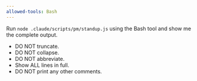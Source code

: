 ```yaml
---
allowed-tools: Bash
---
```


Run `node .claude/scripts/pm/standup.js` using the Bash tool and show me the complete output.

- DO NOT truncate.
- DO NOT collapse.
- DO NOT abbreviate.
- Show ALL lines in full.
- DO NOT print any other comments.

